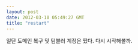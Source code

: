 ```yaml
---
layout: post
date: 2012-03-10 05:49:27 GMT
title: "restart"
---
```

<p>일단 도메인 복구 및 텀블러 계정은 팠다. 다시 시작해볼까.</p> 